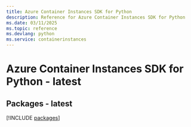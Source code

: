 ```yaml
---
title: Azure Container Instances SDK for Python
description: Reference for Azure Container Instances SDK for Python
ms.date: 03/11/2025
ms.topic: reference
ms.devlang: python
ms.service: containerinstances
---
```

# Azure Container Instances SDK for Python - latest
## Packages - latest
[!INCLUDE [packages](container-instances-index.md)]